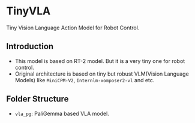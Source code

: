 # TinyVLA

Tiny Vision Language Action Model for Robot Control. 

## Introduction
- This model is based on RT-2 model. But it is a very tiny one for robot control. 
- Original architecture is based on tiny but robust VLM(Vision Language Models) like `MiniCPM-V2`, `Internlm-xomposer2-vl` and etc. 

## Folder Structure
- `vla_pg`: PaliGemma based VLA model.

